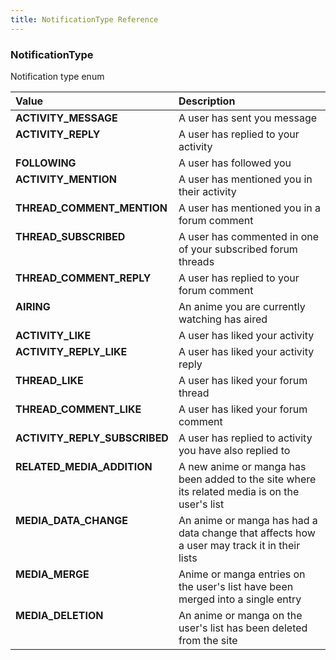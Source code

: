 ```yaml
---
title: NotificationType Reference
---
```


### NotificationType
Notification type enum
<table>
<thead>
<th align="left">Value</th>
<th align="left">Description</th>
</thead>
<tbody>
<tr>
<td valign="top"><strong>ACTIVITY_MESSAGE</strong></td>
<td>
A user has sent you message
</td>
</tr>
<tr>
<td valign="top"><strong>ACTIVITY_REPLY</strong></td>
<td>
A user has replied to your activity
</td>
</tr>
<tr>
<td valign="top"><strong>FOLLOWING</strong></td>
<td>
A user has followed you
</td>
</tr>
<tr>
<td valign="top"><strong>ACTIVITY_MENTION</strong></td>
<td>
A user has mentioned you in their activity
</td>
</tr>
<tr>
<td valign="top"><strong>THREAD_COMMENT_MENTION</strong></td>
<td>
A user has mentioned you in a forum comment
</td>
</tr>
<tr>
<td valign="top"><strong>THREAD_SUBSCRIBED</strong></td>
<td>
A user has commented in one of your subscribed forum threads
</td>
</tr>
<tr>
<td valign="top"><strong>THREAD_COMMENT_REPLY</strong></td>
<td>
A user has replied to your forum comment
</td>
</tr>
<tr>
<td valign="top"><strong>AIRING</strong></td>
<td>
An anime you are currently watching has aired
</td>
</tr>
<tr>
<td valign="top"><strong>ACTIVITY_LIKE</strong></td>
<td>
A user has liked your activity
</td>
</tr>
<tr>
<td valign="top"><strong>ACTIVITY_REPLY_LIKE</strong></td>
<td>
A user has liked your activity reply
</td>
</tr>
<tr>
<td valign="top"><strong>THREAD_LIKE</strong></td>
<td>
A user has liked your forum thread
</td>
</tr>
<tr>
<td valign="top"><strong>THREAD_COMMENT_LIKE</strong></td>
<td>
A user has liked your forum comment
</td>
</tr>
<tr>
<td valign="top"><strong>ACTIVITY_REPLY_SUBSCRIBED</strong></td>
<td>
A user has replied to activity you have also replied to
</td>
</tr>
<tr>
<td valign="top"><strong>RELATED_MEDIA_ADDITION</strong></td>
<td>
A new anime or manga has been added to the site where its related media is on the user's list
</td>
</tr>
<tr>
<td valign="top"><strong>MEDIA_DATA_CHANGE</strong></td>
<td>
An anime or manga has had a data change that affects how a user may track it in their lists
</td>
</tr>
<tr>
<td valign="top"><strong>MEDIA_MERGE</strong></td>
<td>
Anime or manga entries on the user's list have been merged into a single entry
</td>
</tr>
<tr>
<td valign="top"><strong>MEDIA_DELETION</strong></td>
<td>
An anime or manga on the user's list has been deleted from the site
</td>
</tr>
</tbody>
</table>